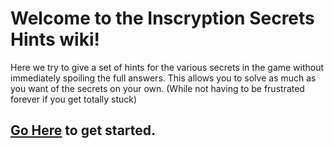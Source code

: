 # Welcome to the Inscryption Secrets Hints wiki!

Here we try to give a set of hints for the various secrets in the game without immediately spoiling the full answers.
This allows you to solve as much as you want of the secrets on your own. (While not having to be frustrated forever if you get totally stuck)

## [Go Here](https://github.com/Qqwy/inscryption-secrets-hints/wiki) to get started.
